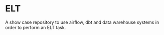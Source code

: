# ELT
A show case repository to use airflow, dbt and data warehouse systems in order to perform an ELT task.
